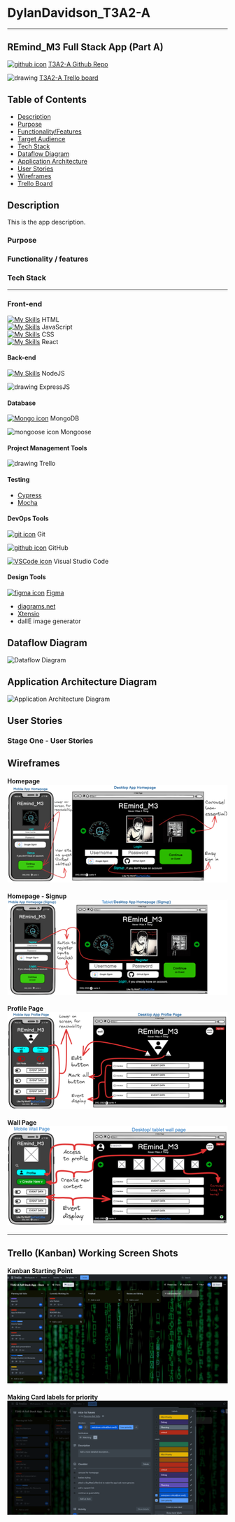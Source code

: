 # DylanDavidson_T3A2-A

---

## REmind_M3 Full Stack App (Part A)

[![github icon](https://skills.thijs.gg/icons?i=github)](https://skills.thijs.gg) [T3A2-A Github Repo](https://github.com/Cheese-steak-jimmys/REmind_M3-docs)  
  
  <img src="https://d33wubrfki0l68.cloudfront.net/96c17da373ab36f886cfc255d2de340a476c3b49/eb40a/assets/images/tool-icons/trello.png" alt="drawing" width="43"/> [T3A2-A Trello board](https://trello.com/b/ji5PjIUX)

  ## Table of Contents

- [Description](https://github.com/Cheese-steak-jimmys/REmind_M3-docs#description)
- [Purpose](https://github.com/Cheese-steak-jimmys/REmind_M3-docs#purpose)
- [Functionality/Features](https://github.com/Cheese-steak-jimmys/REmind_M3-docs#functionality--features)
- [Target Audience](https://github.com/Cheese-steak-jimmys/REmind_M3-docs#target-audience)
- [Tech Stack](https://github.com/Cheese-steak-jimmys/REmind_M3-docs#tech-stack)
- [Dataflow Diagram](https://github.com/Cheese-steak-jimmys/REmind_M3-docs#dataflow-diagram)
- [Application Architecture](https://github.com/Cheese-steak-jimmys/REmind_M3-docs#application-architecture-diagram)
- [User Stories](https://github.com/Cheese-steak-jimmys/REmind_M3-docs#user-stories)
- [Wireframes](https://github.com/Cheese-steak-jimmys/REmind_M3-docs#wireframes)
- [Trello Board](https://github.com/Cheese-steak-jimmys/REmind_M3-docs#trello-board)

## Description

This is the app description.

### Purpose

### Functionality / features

### Tech Stack

---

### **Front-end**

[![My Skills](https://skills.thijs.gg/icons?i=html)](https://skills.thijs.gg) HTML  
[![My Skills](https://skills.thijs.gg/icons?i=js)](https://skills.thijs.gg) JavaScript  
[![My Skills](https://skills.thijs.gg/icons?i=css)](https://skills.thijs.gg) CSS  
[![My Skills](https://skills.thijs.gg/icons?i=react)](https://skills.thijs.gg) React

#### **Back-end**

[![My Skills](https://skills.thijs.gg/icons?i=nodejs)](https://skills.thijs.gg) NodeJS

<img src="https://ajeetchaulagain.com/static/7cb4af597964b0911fe71cb2f8148d64/87351/express-js.png" alt="drawing" width="49"/> ExpressJS

#### **Database**

[![Mongo icon](https://skills.thijs.gg/icons?i=mongo)](https://skills.thijs.gg) MongoDB

<img src="https://camo.githubusercontent.com/55c96f41fc5dba5af624827c4205fdb469978360e0554d081b71cab80d0b2e1d/687474703a2f2f7777772e6572696b61736c616e642e636f6d2f7374617469632f696d616765732f6d6f6e676f6f73652e706e67" alt="mongoose icon" width="60" border-radius=""/> Mongoose

#### **Project Management Tools**

<img src="https://d33wubrfki0l68.cloudfront.net/96c17da373ab36f886cfc255d2de340a476c3b49/eb40a/assets/images/tool-icons/trello.png" alt="drawing" width="43"/> Trello

#### **Testing**

- [Cypress](https://www.cypress.io/)
- [Mocha](https://mochajs.org/)

#### **DevOps Tools**

[![git icon](https://skills.thijs.gg/icons?i=git)](https://skills.thijs.gg) Git

[![github icon](https://skills.thijs.gg/icons?i=github)](https://skills.thijs.gg) GitHub

[![VSCode icon](https://skills.thijs.gg/icons?i=vscode)](https://skills.thijs.gg) Visual Studio Code


#### Design Tools

[![figma icon](https://skills.thijs.gg/icons?i=figma)](https://skills.thijs.gg)
 [Figma](https://www.figma.com/)
- [diagrams.net](https://app.diagrams.net/)
- [Xtensio](https://xtensio.com/)
- dallE image generator

## Dataflow Diagram

![Dataflow Diagram](./docs/dataflowDiagram/dataflowDiagram.PNG)

## Application Architecture Diagram

![Application Architecture Diagram](./docs/applicationArchitecture/architecture-diagram.PNG)

## User Stories

### **Stage One** - User Stories  
  
## Wireframes  
  
#### Homepage![Dataflow Diagram](docs/img/homepage-wireframe-draw-ss.png)  
  
#### Homepage - Signup![Dataflow Diagram](docs/img/homepage-signup-wireframe-draw-ss.png)  
  
#### Profile Page![Dataflow Diagram](docs/img/profile-wireframe-draw-ss.png)  
  
#### Wall Page![Dataflow Diagram](docs/img/wall-wireframe-draw-ss.png)  
___________________________________
  
## Trello (Kanban) Working Screen Shots  

#### Kanban Starting Point![Trello Board](docs/trello-ss/trello-T3A2-A-base-ss.png)  
  
#### Making Card labels for priority![Trello Board labels](docs/trello-ss/trello-T3A2-A-label-ss.png)